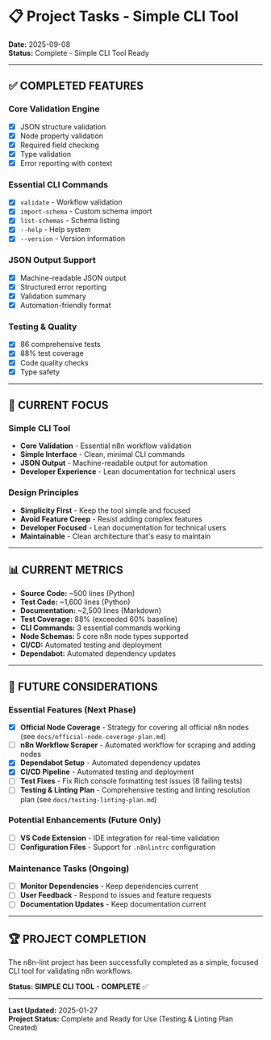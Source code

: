 # 📋 Project Tasks - Simple CLI Tool

**Date:** 2025-09-08  
**Status:** Complete - Simple CLI Tool Ready

---

## ✅ **COMPLETED FEATURES**

### Core Validation Engine

- [x] JSON structure validation
- [x] Node property validation
- [x] Required field checking
- [x] Type validation
- [x] Error reporting with context

### Essential CLI Commands

- [x] `validate` - Workflow validation
- [x] `import-schema` - Custom schema import
- [x] `list-schemas` - Schema listing
- [x] `--help` - Help system
- [x] `--version` - Version information

### JSON Output Support

- [x] Machine-readable JSON output
- [x] Structured error reporting
- [x] Validation summary
- [x] Automation-friendly format

### Testing & Quality

- [x] 86 comprehensive tests
- [x] 88% test coverage
- [x] Code quality checks
- [x] Type safety

---

## 🎯 **CURRENT FOCUS**

### Simple CLI Tool

- **Core Validation** - Essential n8n workflow validation
- **Simple Interface** - Clean, minimal CLI commands
- **JSON Output** - Machine-readable output for automation
- **Developer Experience** - Lean documentation for technical users

### Design Principles

- **Simplicity First** - Keep the tool simple and focused
- **Avoid Feature Creep** - Resist adding complex features
- **Developer Focused** - Lean documentation for technical users
- **Maintainable** - Clean architecture that's easy to maintain

---

## 📊 **CURRENT METRICS**

- **Source Code:** ~500 lines (Python)
- **Test Code:** ~1,600 lines (Python)
- **Documentation:** ~2,500 lines (Markdown)
- **Test Coverage:** 88% (exceeded 60% baseline)
- **CLI Commands:** 3 essential commands working
- **Node Schemas:** 5 core n8n node types supported
- **CI/CD:** Automated testing and deployment
- **Dependabot:** Automated dependency updates

---

## 🔮 **FUTURE CONSIDERATIONS**

### Essential Features (Next Phase)

- [x] **Official Node Coverage** - Strategy for covering all official n8n nodes (see `docs/official-node-coverage-plan.md`)
- [ ] **n8n Workflow Scraper** - Automated workflow for scraping and adding nodes
- [x] **Dependabot Setup** - Automated dependency updates
- [x] **CI/CD Pipeline** - Automated testing and deployment
- [ ] **Test Fixes** - Fix Rich console formatting test issues (8 failing tests)
- [ ] **Testing & Linting Plan** - Comprehensive testing and linting resolution plan (see `docs/testing-linting-plan.md`)

### Potential Enhancements (Future Only)

- [ ] **VS Code Extension** - IDE integration for real-time validation
- [ ] **Configuration Files** - Support for `.n8nlintrc` configuration

### Maintenance Tasks (Ongoing)

- [ ] **Monitor Dependencies** - Keep dependencies current
- [ ] **User Feedback** - Respond to issues and feature requests
- [ ] **Documentation Updates** - Keep documentation current

---

## 🏆 **PROJECT COMPLETION**

The n8n-lint project has been successfully completed as a simple, focused CLI tool for validating n8n workflows.

**Status: SIMPLE CLI TOOL - COMPLETE** ✅

---

**Last Updated:** 2025-01-27  
**Project Status:** Complete and Ready for Use (Testing & Linting Plan Created)
